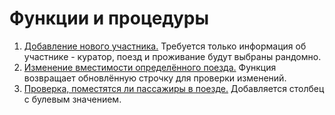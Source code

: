 # Функции и процедуры

1. [Добавление нового участника.](new_participant.sql) Требуется только информация об участнике - куратор, поезд и проживание будут выбраны рандомно.
2. [Изменение вместимости определённого поезда.](update_capacity.sql) Функция возвращает обновлённую строчку для проверки изменений.
3. [Проверка, поместятся ли пассажиры в поезде.](check_capacity.sql) Добавляется столбец с булевым значением.